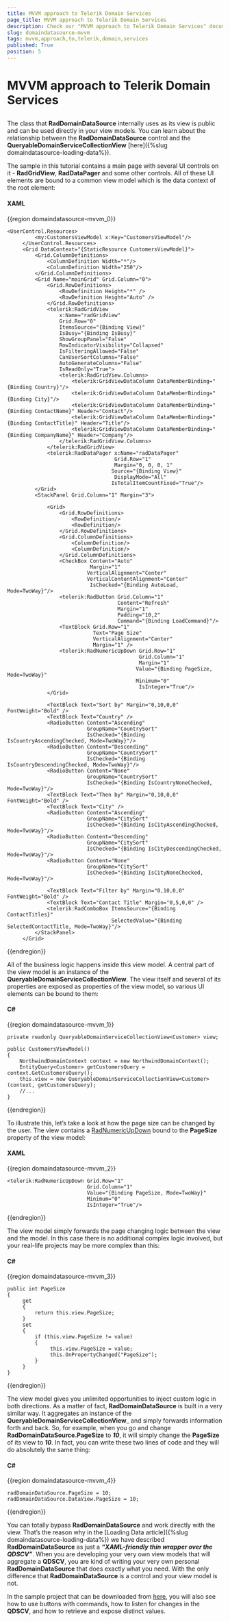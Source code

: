 ```yaml
---
title: MVVM approach to Telerik Domain Services
page_title: MVVM approach to Telerik Domain Services
description: Check our "MVVM approach to Telerik Domain Services" documentation article for the RadDomainDataSource WPF control.
slug: domaindatasource-mvvm
tags: mvvm,approach,to,telerik,domain,services
published: True
position: 5
---
```


# MVVM approach to Telerik Domain Services



## 

The class that __RadDomainDataSource__ internally uses as its view is public and can be used directly in your view models. You can learn about the relationship between the __RadDomainDataSource__ control and the __QueryableDomainServiceCollectionView__ [here]({%slug domaindatasource-loading-data%}).

The sample in this tutorial contains a main page with several UI controls on it - __RadGridView__, __RadDataPager__ and some other controls. All of these UI elements are bound to a common view model which is the data context of the root element: 

#### __XAML__

{{region domaindatasource-mvvm_0}}

	<UserControl.Resources>
	         <my:CustomersViewModel x:Key="CustomersViewModel"/>
	     </UserControl.Resources>
	     <Grid DataContext="{StaticResource CustomersViewModel}">
	         <Grid.ColumnDefinitions>
	             <ColumnDefinition Width="*"/>
	             <ColumnDefinition Width="250"/>
	         </Grid.ColumnDefinitions>
	         <Grid Name="mainGrid" Grid.Column="0">
	             <Grid.RowDefinitions>
	                 <RowDefinition Height="*" />
	                 <RowDefinition Height="Auto" />
	             </Grid.RowDefinitions>
	             <telerik:RadGridView
	                 x:Name="radGridView"
	                 Grid.Row="0"
	                 ItemsSource="{Binding View}"
	                 IsBusy="{Binding IsBusy}"
	                 ShowGroupPanel="False"
	                 RowIndicatorVisibility="Collapsed"
	                 IsFilteringAllowed="False"
	                 CanUserSortColumns="False"
	                 AutoGenerateColumns="False"
	                 IsReadOnly="True">
	                 <telerik:RadGridView.Columns>
	                     <telerik:GridViewDataColumn DataMemberBinding="{Binding Country}"/>
	                     <telerik:GridViewDataColumn DataMemberBinding="{Binding City}"/>
	                     <telerik:GridViewDataColumn DataMemberBinding="{Binding ContactName}" Header="Contact"/>
	                     <telerik:GridViewDataColumn DataMemberBinding="{Binding ContactTitle}" Header="Title"/>
	                     <telerik:GridViewDataColumn DataMemberBinding="{Binding CompanyName}" Header="Company"/>
	                 </telerik:RadGridView.Columns>
	             </telerik:RadGridView>
	             <telerik:RadDataPager x:Name="radDataPager"
	                                   Grid.Row="1"
	                                   Margin="0, 0, 0, 1"
	                                  Source="{Binding View}"
	                                   DisplayMode="All"
	                                  IsTotalItemCountFixed="True"/>
	         </Grid>
	         <StackPanel Grid.Column="1" Margin="3">
	
	             <Grid>
	                 <Grid.RowDefinitions>
	                     <RowDefinition/>
	                     <RowDefinition/>
	                 </Grid.RowDefinitions>
	                 <Grid.ColumnDefinitions>
	                     <ColumnDefinition/>
	                     <ColumnDefinition/>
	                 </Grid.ColumnDefinitions>
	                 <CheckBox Content="Auto"
	                           Margin="1"
	                          VerticalAlignment="Center"
	                          VerticalContentAlignment="Center"
	                           IsChecked="{Binding AutoLoad, Mode=TwoWay}"/>
	                 <telerik:RadButton Grid.Column="1"
	                                    Content="Refresh"
	                                    Margin="1"
	                                    Padding="10,2"
	                                    Command="{Binding LoadCommand}"/>
	                 <TextBlock Grid.Row="1"
	                            Text="Page Size"
	                            VerticalAlignment="Center"
	                            Margin="1" />
	                 <telerik:RadNumericUpDown Grid.Row="1"
	                                           Grid.Column="1"
	                                           Margin="1"
	                                          Value="{Binding PageSize, Mode=TwoWay}"
	                                          Minimum="0"
	                                           IsInteger="True"/>
	             </Grid>
	
	             <TextBlock Text="Sort by" Margin="0,10,0,0" FontWeight="Bold" />
	             <TextBlock Text="Country" />
	             <RadioButton Content="Ascending"
	                          GroupName="CountrySort"
	                          IsChecked="{Binding IsCountryAscendingChecked, Mode=TwoWay}"/>
	             <RadioButton Content="Descending"
	                          GroupName="CountrySort"
	                          IsChecked="{Binding IsCountryDescendingChecked, Mode=TwoWay}"/>
	             <RadioButton Content="None"
	                          GroupName="CountrySort"
	                          IsChecked="{Binding IsCountryNoneChecked, Mode=TwoWay}"/>
	             <TextBlock Text="Then by" Margin="0,10,0,0" FontWeight="Bold" />
	             <TextBlock Text="City" />
	             <RadioButton Content="Ascending"
	                          GroupName="CitySort"
	                          IsChecked="{Binding IsCityAscendingChecked, Mode=TwoWay}"/>
	             <RadioButton Content="Descending"
	                          GroupName="CitySort"
	                          IsChecked="{Binding IsCityDescendingChecked, Mode=TwoWay}"/>
	             <RadioButton Content="None"
	                          GroupName="CitySort"
	                          IsChecked="{Binding IsCityNoneChecked, Mode=TwoWay}"/>
	
	             <TextBlock Text="Filter by" Margin="0,10,0,0" FontWeight="Bold" />
	             <TextBlock Text="Contact Title" Margin="0,5,0,0" />
	             <telerik:RadComboBox ItemsSource="{Binding ContactTitles}"
	                                  SelectedValue="{Binding SelectedContactTitle, Mode=TwoWay}"/>
	         </StackPanel>
	     </Grid>
{{endregion}}



All of the business logic happens inside this view model. A central part of the view model is an instance of the __QueryableDomainServiceCollectionView__. The view itself and several of its properties are exposed as properties of the view model, so various UI elements can be bound to them:

#### __C#__

{{region domaindatasource-mvvm_1}}

	private readonly QueryableDomainServiceCollectionView<Customer> view;
	
	public CustomersViewModel()
	{
	    NorthwindDomainContext context = new NorthwindDomainContext();
	    EntityQuery<Customer> getCustomersQuery = context.GetCustomersQuery();
	    this.view = new QueryableDomainServiceCollectionView<Customer>(context, getCustomersQuery);
	    //...
	}
{{endregion}}



To illustrate this, let’s take a look at how the page size can be changed by the user. The view contains a [RadNumericUpDown](https://demos.telerik.com/silverlight/#NumericUpDown/FirstLook) bound to the __PageSize__ property of the view model:

#### __XAML__

{{region domaindatasource-mvvm_2}}

	<telerik:RadNumericUpDown Grid.Row="1"
	                          Grid.Column="1"
	                          Value="{Binding PageSize, Mode=TwoWay}"
	                          Minimum="0"
	                          IsInteger="True"/>
{{endregion}}



The view model simply forwards the page changing logic between the view and the model. In this case there is no additional complex logic involved, but your real-life projects may be more complex than this:

#### __C#__

{{region domaindatasource-mvvm_3}}

	public int PageSize
	{
	     get
	     {
	         return this.view.PageSize;
	     }
	     set
	     {
	         if (this.view.PageSize != value)
	         {
	              this.view.PageSize = value;
	              this.OnPropertyChanged("PageSize");
	         }
	     }
	}
{{endregion}}



The view model gives you unlimited opportunities to inject custom logic in both directions. As a matter of fact, __RadDomainDataSource__ is built in a very similar way. It aggregates an instance of the __QueryableDomainServiceCollectionView___ and simply forwards information forth and back. So, for example, when you go and change __RadDomainDataSource.PageSize__ to ___10___, it will simply change the __PageSize__ of its view to ___10___. In fact, you can write these two lines of code and they will do absolutely the same thing:

#### __C#__

{{region domaindatasource-mvvm_4}}

	radDomainDataSource.PageSize = 10;
	radDomainDataSource.DataView.PageSize = 10;
{{endregion}}



You can totally bypass __RadDomainDataSource__ and work directly with the view. That’s the reason why in the [Loading Data article]({%slug domaindatasource-loading-data%}) we have described __RadDomainDataSource__ as just a ___“XAML-friendly thin wrapper over the QDSCV”___. When you are developing your very own view models that will aggregate a __QDSCV__, you are kind of writing your very own personal __RadDomainDataSource__ that does exactly what you need. With the only difference that __RadDomainDataSource__ is a control and your view model is not.

In the sample project that can be downloaded from [here](http://blogs.telerik.com/blogs/posts/10-12-31/an-mvvm-approach-to-telerik-domain-services-for-silverlight.aspx), you will also see how to use buttons with commands, how to listen for changes in the __QDSCV__, and how to retrieve and expose distinct values. 


